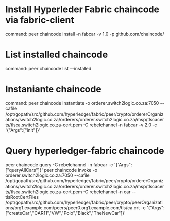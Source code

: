 # Install Hyperleder Fabric chaincode via fabric-client
command: peer chaincode install -n fabcar -v 1.0 -p github.com/chaincode/

# List installed chaincode
command: peer chaincode list --installed

# Instaniante chaincode
command: peer chaincode instantiate -o orderer.switch2logic.co.za:7050 --cafile /opt/gopath/src/github.com/hyperledger/fabric/peer/crypto/ordererOrganizations/switch2logic.co.za/orderers/orderer.switch2logic.co.za/msp/tlscacerts/tlsca.switch2logic.co.za-cert.pem -C rebelchannel -n fabcar -v 2.0 -c '{"Args":["init"]}' 

# Query hyperledger-fabric chaincode
peer chaincode query -C rebelchannel -n fabcar -c '{"Args":["queryAllCars"]}'
peer chaincode invoke -o orderer.switch2logic.co.za:7050 --cafile /opt/gopath/src/github.com/hyperledger/fabric/peer/crypto/ordererOrganizations/switch2logic.co.za/orderers/orderer.switch2logic.co.za/msp/tlscacerts/tlsca.switch2logic.co.za-cert.pem -C rebelchannel -n car  --tlsRootCertFiles /opt/gopath/src/github.com/hyperledger/fabric/peer/crypto/peerOrganizations/org1.example.com/peers/peer0.org1.example.com/tls/ca.crt -c '{"Args":["createCar","CAR11","VW","Polo","Black","TheNewCar"]}'
